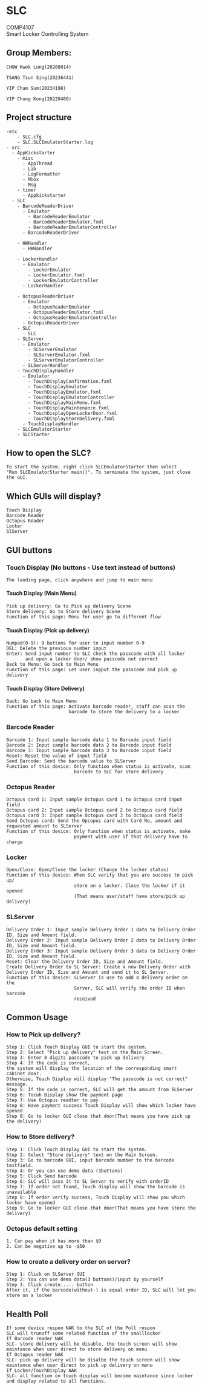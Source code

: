 # SLC
COMP4107\
Smart Locker Controlling System

## Group Members:

    CHOW Kwok Lung(20208014)

    TSANG Tsun Sing(20236441)
    
    YIP Cham Sum(20234198)
    
    YIP Chung Kong(20220480)

## Project structure
    -etc
        - SLC.cfg
        - SLC.SLCEmulatorStarter.log
    - src
      - AppKickstarter
        - misc
          - AppThread
          - Lib
          - LogFormatter
          - Mbox
          - Msg
        - timer
          - Appkickstarter
      - SLC
        - BarcodeReaderDriver
          - Emulator
            - BarcodeReaderEmulator
            - BarcodeReaderEmulator.fxml
            - BarcodeReaderEmulatorController
          - BarcodeReaderDriver
          
        - HWHandler
          - HWHandler
          
        - LockerHandler
          - Emulator
            - LockerEmulator
            - LockerEmulator.fxml
            - LockerEmulatorController
          - LockerHandler
          
        - OctopusReaderDriver
          - Emulator
            - OctopusReaderEmulator
            - OctopusReaderEmulator.fxml
            - OctopusReaderEmulatorController
          - OctopusReaderDriver
        - SLC
          - SLC
        - SLServer
          - Emulator
            - SLServerEmulator
            - SLServerEmulator.fxml
            - SLServerEmulatorController
          - SLServerHandler
        - TouchDisplayHandler
          - Emulator
            - TouchDisplayConfirmation.fxml
            - TouchDisplayEmulator
            - TouchDisplayEmulator.fxml
            - TouchDisplayEmulatorController
            - TouchDisplayMainMenu.fxml
            - TouchDisplayMaintenance.fxml
            - TouchDisplayOpenLockerDoor.fxml
            - TouchDisplayStoreDelivery.fxml
          - TouchDisplayHandler
        - SLCEmulatorStarter
        - SLCStarter    
## How to open the SLC?
    To start the system, right click SLCEmulatorStarter then select 
    "Run SLCEmulatorStarter main()". To terminate the system, just close the GUI.

## Which GUIs will display?
    Touch Display
    Barcode Reader
    Octopus Reader
    Locker
    SlServer

## GUI buttons
### Touch Display (No buttons - Use text instead of buttons)
    The landing page, click anywhere and jump to main menu
#### Touch Display (Main Menu)
    Pick up delivery: Go to Pick up delivery Scene
    Store delivery: Go to Store delivery Scene
    Function of this page: Menu for user go to different flow
#### Touch Display (Pick up delivery)
    Numpad(0-9): 9 buttons for user to input number 0-9
    DEL: Delete the previous number input
    Enter: Send input number to SLC check the passcode with all locker
           and open a locker door/ show passcode not correct
    Back to Menu: Go back to Main Menu
    Function of this page: Let user inpput the passcode and pick up delivery
#### Touch Display (Store Delivery)
    Back: Go back to Main Menu
    Function of this page: Activate barcode reader, staff can scan the 
                           barcode to store the delivery to a locker
    

### Barcode Reader
    Barcode 1: Input sample barcode data 1 to Barcode input field
    Barcode 2: Input sample barcode data 2 to Barcode input field
    Barcode 3: Input sample barcode data 3 to Barcode input field
    Reset: Reset the value of input field
    Send Barcode: Send the barcode value to SLServer
    Function of this device: Only function when status is activate, scan
                             barcode to SLC for store delivery
### Octopus Reader 
    Octopus card 1: Input sample Octopus card 1 to Octopus card input field
    Octopus card 2: Input sample Octopus card 2 to Octopus card field
    Octopus card 3: Input sample Octopus card 3 to Octopus card field
    Send Octopus card: Send the Opcopus card with Card No, amount and requested amount to SLServer
    Function of this device: Only function when status is activate, make
                             payment with user if that delivery have to charge
### Locker
    Open/Close: Open/Close the locker (Change the locker status)
    Function of this device: When SLC verify that you are success to pick up/
                             store on a locker. Close the locker if it opened
                             (That means user/staff have store/pick up delivery)

### SLServer
    Delivery Order 1: Input sample Delivery Order 1 data to Delivery Order ID, Size and Amount field.
    Delivery Order 2: Input sample Delivery Order 2 data to Delivery Order ID, Size and Amount field.
    Delivery Order 3: Input sample Delivery Order 3 data to Delivery Order ID, Size and Amount field.
    Reset: Clear the Delivery Order ID, Size and Amount field.
    Create Delivery Order to SL Server: Create a new Delivery Order with Delivery Order ID, Size and Amount and send it to SL Server.
    Function of this device: SLServer is use to add a delivery order on the 
                             Server, SLC will verify the order ID when barcode
                             received
## Common Usage
### How to Pick up delivery?
    Step 1: Click Touch Display GUI to start the system.
    Step 2: Select "Pick up delivery" text on the Main Screen.
    Step 3: Enter 8 digits passcode to pick up delivery
    Step 4: If the code is correct, 
    the system will display the location of the corresponding smart cabinet door.
    Otherwise, Touch Display will display "The passcode is not correct" message.
    Step 5: If the code is correct, SLC will get the amount from SLServer
    Step 6: Tocuh Display show the payment page
    Step 7: Use Octopus readter to pay
    Step 8: Have payment success Touch Display will show which locker have opened
    Step 9: Go to locker GUI close that door(That means you have pick up the delivery)
### How to Store delivery?
    Step 1: Click Touch Display GUI to start the system.
    Step 2: Select "Store delivery" text on the Main Screen.
    Step 3: Go to barcode GUI, input barcode number to the barcode textfield.
    Step 4: Or you can use demo data (3buttons)
    Step 5: Click Send barcode
    Step 6: SLC will pass it to SL Server to verify with orderID
    Step 7: If order not found, Touch display will show the barcode is unavailable
    Step 8: If order verify success, Touch Display will show you which locker have opened
    Step 9: Go to locker GUI close that door(That means you have store the delivery)
### Octopus default setting
    1. Can pay when it has more than $0
    2. Can be negative up to -$50
### How to create a delivery order on server?
    Step 1: Click on SLServer GUI
    Step 2: You can use demo data(3 buttons)/input by yourself
    Step 3: Click create..... button
    After it, if the barcode(without-) is equal order ID, SLC will let you store on a locker
    
## Health Poll
    If some device respon NAK to the SLC of the Poll respon
    SLC will trunoff some related function of the smalllocker
    If Barcode reader NAK
    SLC- store delivery will be disable, the touch screen will show maintance when user direct to store delivery on menu
    If Octopus reader NAK
    SLC- pick up delivery will be disalbe the touch screen will show maintance when user direct to pick up delivery on menu
    If Locker/TouchDisplay NAK
    SLC- all function on touch display will become maintance since locker and display related to all functions.

